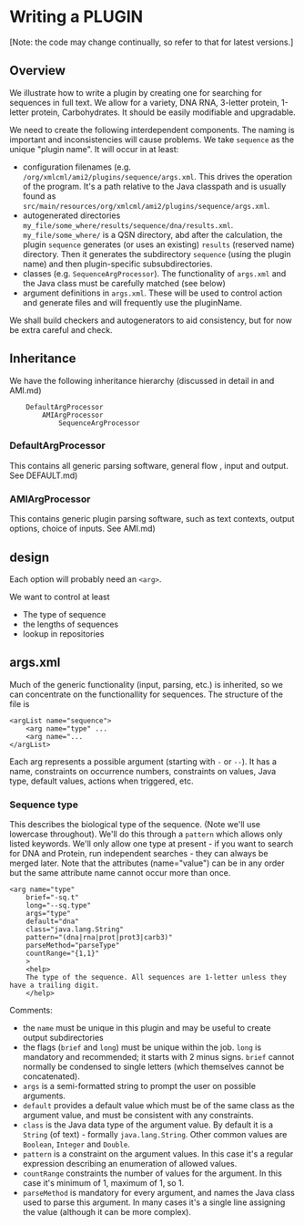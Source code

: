 # Writing a PLUGIN

[Note: the code may change continually, so refer to that for latest versions.]
## Overview

We illustrate how to write a plugin by creating one for searching for sequences in full text. We allow for a variety, DNA
RNA, 3-letter protein, 1-letter protein, Carbohydrates. It should be easily modifiable and upgradable.

We need to create the following interdependent components. The naming is important and inconsistencies will cause problems. We
take `sequence` as the unique "plugin name". It will occur in at least:

 * configuration filenames (e.g. `/org/xmlcml/ami2/plugins/sequence/args.xml`. This drives the operation of the program. It's a path relative to the Java classpath and is usually found as `src/main/resources/org/xmlcml/ami2/plugins/sequence/args.xml`. 
 * autogenerated directories `my_file/some_where/results/sequence/dna/results.xml`. `my_file/some_where/` is a QSN directory, abd after the calculation, the plugin `sequence`  generates (or uses an existing) `results` (reserved name) directory. Then it generates the subdirectory `sequence` (using the plugin name) and then plugin-specific subsubdirectories.
 * classes (e.g. `SequenceArgProcessor`). The functionality of `args.xml` and the Java class must be carefully matched (see below)
 * argument definitions in `args.xml`. These will be used to control action and generate files and will frequently use the pluginName.
 
We shall build checkers and autogenerators to aid consistency, but for now be extra careful and check. 

## Inheritance

We have the following inheritance hierarchy (discussed in detail in  and AMI.md)

```
    DefaultArgProcessor
        AMIArgProcessor
            SequenceArgProcessor
```

### DefaultArgProcessor

This contains all generic parsing software, general flow , input and output. See DEFAULT.md)

### AMIArgProcessor

This contains generic plugin parsing software, such as text contexts, output options, choice of inputs. See AMI.md)

## design

Each option will probably need an `<arg>`.

We want to control at least

 * The type of sequence
 * the lengths of sequences
 * lookup in repositories
 
## args.xml

Much of the generic functionality (input, parsing, etc.) is inherited, so we can concentrate on the functionallity for sequences. The structure of the file is

```
<argList name="sequence">
    <arg name="type" ...
    <arg name="...
</argList>
```

Each arg represents a possible argument (starting with `-` or `--`). It has a name, constraints on occurrence numbers, constraints on values, Java type, default values, actions when triggered, etc.

### Sequence type

This describes the biological type of the sequence. (Note we'll use lowercase throughout). We'll do this through a `pattern` which allows only listed keywords. We'll only allow one type at present - if you want to search for DNA and Protein, run independent searches - they can always be merged later. Note that the attributes (name="value") can be in any order but the same attribute name cannot occur more than once.

```
<arg name="type"
    brief="-sq.t"
    long="--sq.type"
    args="type"
    default="dna"
    class="java.lang.String"
    pattern="(dna|rna|prot|prot3|carb3)"
    parseMethod="parseType"
    countRange="{1,1}"
    >
    <help>
    The type of the sequence. All sequences are 1-letter unless they have a trailing digit.
    </help>
```

Comments:

 * the `name` must be unique in this plugin and may be useful to create output subdirectories
 * the flags (`brief` and `long`) must be unique within the job. `long` is mandatory and recommended; it starts with 2 minus signs. `brief` cannot normally be condensed to single letters (which themselves cannot be concatenated). 
 * `args` is a semi-formatted string to prompt the user on possible arguments.
 * `default` provides a default value which must be of the same class as the argument value, and must be consistent with any constraints.
 * `class` is the Java data type of the argument value. By default it is a `String` (of text) - formally `java.lang.String`. Other common values are `Boolean`, `Integer` and `Double`. 
 * `pattern` is a constraint on the argument values. In this case it's a regular expression describing an enumeration of allowed values.
 * `countRange` constraints the number of values for the argument. In this case it's minimum of 1, maximum of 1, so 1.
 * `parseMethod` is mandatory for every argument, and names the Java class used to parse this argument. In many cases it's a single line assigning the value (although it can be more complex).
 
 

